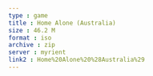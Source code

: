 ```yaml
---
type : game
title : Home Alone (Australia)
size : 46.2 M
format : iso
archive : zip
server : myrient
link2 : Home%20Alone%20%28Australia%29
---
```

